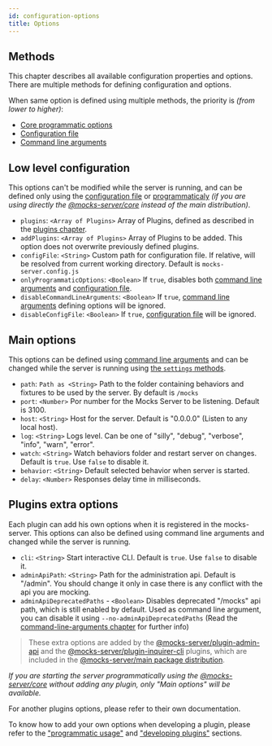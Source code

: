 ```yaml
---
id: configuration-options
title: Options
---
```


## Methods

This chapter describes all available configuration properties and options. There are multiple methods for defining configuration and options.

When same option is defined using multiple methods, the priority is _(from lower to higher)_:

* [Core programmatic options](advanced-programmatic-usage.md)
* [Configuration file](#configuration-file)
* [Command line arguments](configuration-command-line-arguments.md)

## Low level configuration

This options can't be modified while the server is running, and can be defined only using the [configuration file](configuration-file.md) or [programmaticaly](advanced-programmatic-usage.md) _(if you are using directly the [@mocks-server/core](advanced-programmatic-usage.md) instead of the main distribution)_.

* `plugins`: `<Array of Plugins>` Array of Plugins, defined as described in the [plugins chapter](#advanced-developing-plugins).
* `addPlugins`: `<Array of Plugins>` Array of Plugins to be added. This option does not overwrite previously defined plugins.
* `configFile`: `<String>` Custom path for configuration file. If relative, will be resolved from current working directory. Default is `mocks-server.config.js`
* `onlyProgrammaticOptions`: `<Boolean>` If `true`, disables both [command line arguments](configuration-command-line-arguments.md) and [configuration file](configuration-file.md).
* `disableCommandLineArguments`: `<Boolean>` If `true`, [command line arguments](configuration-command-line-arguments.md) defining options will be ignored.
* `disableConfigFile`: `<Boolean>` If `true`, [configuration file](configuration-file.md) will be ignored.

## Main options

This options can be defined using [command line arguments](configuration-command-line-arguments.md) and can be changed while the server is running using [the `settings` methods](advanced-programmatic-usage.md).

* `path`: `Path as <String>` Path to the folder containing behaviors and fixtures to be used by the server. By default is `/mocks`
* `port`: `<Number>` Por number for the Mocks Server to be listening. Default is 3100.
* `host`: `<String>` Host for the server. Default is "0.0.0.0" (Listen to any local host).
* `log`: `<String>` Logs level. Can be one of "silly", "debug", "verbose", "info", "warn", "error".
* `watch`: `<String>` Watch behaviors folder and restart server on changes. Default is `true`.  Use `false` to disable it.
* `behavior`: `<String>` Default selected behavior when server is started.
* `delay`: `<Number>` Responses delay time in milliseconds.

## Plugins extra options

Each plugin can add his own options when it is registered in the mocks-server. This options can also be defined using command line arguments and changed while the server is running.

* `cli`: `<String>` Start interactive CLI. Default is `true`. Use `false` to disable it.
* `adminApiPath`: `<String>` Path for the administration api. Default is "/admin". You should change it only in case there is any conflict with the api you are mocking.
* `adminApiDeprecatedPaths` - `<Boolean>` Disables deprecated "/mocks" api path, which is still enabled by default. Used as command line argument, you can disable it using `--no-adminApiDeprecatedPaths` (Read the [command-line-arguments chapter](configuration-command-line-arguments) for further info)

> These extra options are added by the [@mocks-server/plugin-admin-api](https://www.npmjs.com/package/@mocks-server/plugin-admin-api) and the [@mocks-server/plugin-inquirer-cli](https://www.npmjs.com/package/@mocks-server/plugin-inquirer-cli) plugins, which are included in the [@mocks-server/main package distribution](https://www.npmjs.com/package/@mocks-server/main).

_If you are starting the server programmatically using the [@mocks-server/core](https://www.npmjs.com/package/@mocks-server/core) without adding any plugin, only "Main options" will be available._

For another plugins options, please refer to their own documentation.

To know how to add your own options when developing a plugin, please refer to the ["programmatic usage"](advanced-programmatic-usage) and ["developing plugins"](advanced-developing-plugins) sections.
